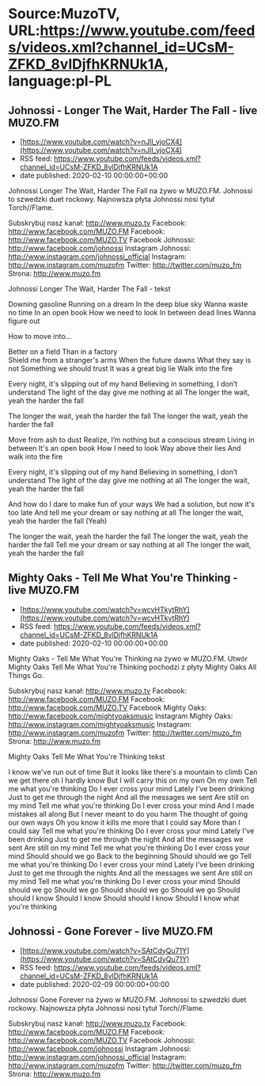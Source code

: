 # Source:MuzoTV, URL:https://www.youtube.com/feeds/videos.xml?channel_id=UCsM-ZFKD_8vlDjfhKRNUk1A, language:pl-PL

## Johnossi - Longer The Wait, Harder The Fall - live MUZO.FM
 - [https://www.youtube.com/watch?v=nJII_yjoCX4](https://www.youtube.com/watch?v=nJII_yjoCX4)
 - RSS feed: https://www.youtube.com/feeds/videos.xml?channel_id=UCsM-ZFKD_8vlDjfhKRNUk1A
 - date published: 2020-02-10 00:00:00+00:00

Johnossi Longer The Wait, Harder The Fall na żywo w MUZO.FM. Johnossi to szwedzki duet rockowy. Najnowsza płyta Johnossi nosi tytuł Torch//Flame.

Subskrybuj nasz kanał: http://www.muzo.tv
Facebook: http://www.facebook.com/MUZO.FM
Facebook: http://www.facebook.com/MUZO.TV
Facebook Johnossi: http://www.facebook.com/johnossi
Instagram Johnossi: http://www.instagram.com/johnossi_official
Instagram: http://www.instagram.com/muzofm
Twitter: http://twitter.com/muzo_fm
Strona: http://www.muzo.fm


Johnossi Longer The Wait, Harder The Fall - tekst 

Downing gasoline 
Running on a dream
In the deep blue sky
Wanna waste no time 
In an open book 
How we need to look
In between dead lines
Wanna figure out 

How to move into… 

Better on a field 
Than in a factory  
Shield me from a stranger's arms
When the future dawns
What they say is not 
Something we should trust
It was a great big lie
Walk into the fire 

Every night, it's slipping out of my hand
Believing in something, I don’t understand 
The light of the day give me nothing at all
The longer the wait, yeah the harder the fall

The longer the wait, yeah the harder the fall
The longer the wait, yeah the harder the fall

Move from ash to dust
Realize, I’m nothing but a conscious stream
Living in between 
It's an open book 
How I need to look
Way above their lies
And walk into the fire

Every night, it's slipping out of my hand
Believing in something, I don’t understand 
The light of the day give me nothing at all
The longer the wait, yeah the harder the fall

And how do I dare to make fun of your ways
We had a solution, but now it's too late
And tell me your dream or say nothing at all
The longer the wait, yeah the harder the fall (Yeah)

The longer the wait, yeah the harder the fall
The longer the wait, yeah the harder the fall
Tell me your dream or say nothing at all
The longer the wait, yeah the harder the fall

## Mighty Oaks - Tell Me What You're Thinking - live MUZO.FM
 - [https://www.youtube.com/watch?v=wcvHTkytRhY](https://www.youtube.com/watch?v=wcvHTkytRhY)
 - RSS feed: https://www.youtube.com/feeds/videos.xml?channel_id=UCsM-ZFKD_8vlDjfhKRNUk1A
 - date published: 2020-02-10 00:00:00+00:00

Mighty Oaks - Tell Me What You're Thinking na żywo w MUZO.FM. Utwór Mighty Oaks Tell Me What You're Thinking pochodzi z płyty Mighty Oaks All Things Go. 

Subskrybuj nasz kanał: http://www.muzo.tv
Facebook: http://www.facebook.com/MUZO.FM
Facebook: http://www.facebook.com/MUZO.TV
Facebook Mighty Oaks: http://www.facebook.com/mightyoaksmusic
Instagram Mighty Oaks: http://www.instagram.com/mightyoaksmusic
Instagram: http://www.instagram.com/muzofm
Twitter: http://twitter.com/muzo_fm
Strona: http://www.muzo.fm


Mighty Oaks Tell Me What You're Thinking tekst

I know we've run out of time
But it looks like there's a mountain to climb
Can we get there oh I hardly know
But I will carry this on my own
On my own
Tell me what you're thinking
Do I ever cross your mind
Lately I've been drinking
Just to get me through the night
And all the messages we sent
Are still on my mind
Tell me what you're thinking
Do I ever cross your mind
And I made mistakes all along
But I never meant to do you harm
The thought of going our own ways
Oh you know it kills me more that I could say
More than I could say
Tell me what you're thinking
Do I ever cross your mind
Lately I've been drinking
Just to get me through the night
And all the messages we sent
Are still on my mind
Tell me what you're thinking
Do I ever cross your mind
Should should we go
Back to the beginning
Should should we go
Tell me what you're thinking
Do I ever cross your mind
Lately I've been drinking
Just to get me through the nights
And all the messages we sent
Are still on my mind
Tell me what you're thinking
Do I ever cross your mind
Should should we go
Should we go
Should should we go
Should we go
Should should I know
Should I know
Should should I know
Should I know what you're thinking

## Johnossi - Gone Forever - live MUZO.FM
 - [https://www.youtube.com/watch?v=SAtCdyQu71Y](https://www.youtube.com/watch?v=SAtCdyQu71Y)
 - RSS feed: https://www.youtube.com/feeds/videos.xml?channel_id=UCsM-ZFKD_8vlDjfhKRNUk1A
 - date published: 2020-02-09 00:00:00+00:00

Johnossi Gone Forever na żywo w MUZO.FM. Johnossi to szwedzki duet rockowy. Najnowsza płyta Johnossi nosi tytuł Torch//Flame.

Subskrybuj nasz kanał: http://www.muzo.tv
Facebook: http://www.facebook.com/MUZO.FM
Facebook: http://www.facebook.com/MUZO.TV
Facebook Johnossi: http://www.facebook.com/johnossi
Instagram Johnossi: http://www.instagram.com/johnossi_official
Instagram: http://www.instagram.com/muzofm
Twitter: http://twitter.com/muzo_fm
Strona: http://www.muzo.fm

